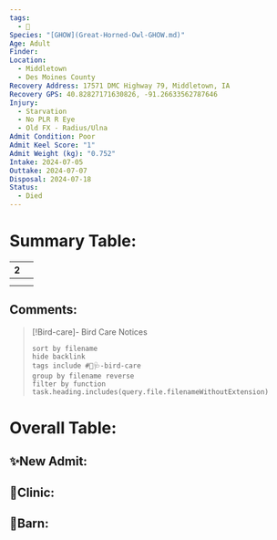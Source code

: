 ```yaml
---
tags:
  - 🦅
Species: "[GHOW](Great-Horned-Owl-GHOW.md)"
Age: Adult
Finder: 
Location:
  - Middletown
  - Des Moines County
Recovery Address: 17571 DMC Highway 79, Middletown, IA
Recovery GPS: 40.82827171630826, -91.26633562787646
Injury:
  - Starvation
  - No PLR R Eye
  - Old FX - Radius/Ulna
Admit Condition: Poor
Admit Keel Score: "1"
Admit Weight (kg): "0.752"
Intake: 2024-07-05
Outtake: 2024-07-07
Disposal: 2024-07-18
Status:
  - Died
---
```


# Summary Table:

<div><table class="dataview table-view-table"><thead class="table-view-thead"><tr class="table-view-tr-header"><th class="table-view-th"><span></span><span class="dataview small-text">2</span></th><th class="table-view-th"><span></span></th></tr></thead><tbody class="table-view-tbody"><tr><td><span></span></td><td><span></span></td></tr><tr><td><span></span></td><td><span></span></td></tr></tbody></table></div>

## Comments:

> [!Bird-care]- Bird Care Notices
>   ```tasks 
>   sort by filename
>   hide backlink
>   tags include #🦅🩺-bird-care 
>   group by filename reverse
>   filter by function task.heading.includes(query.file.filenameWithoutExtension)
>   ```

# Overall Table:

## ✨New Admit:



## 🏥Clinic:



## 🏡Barn:


